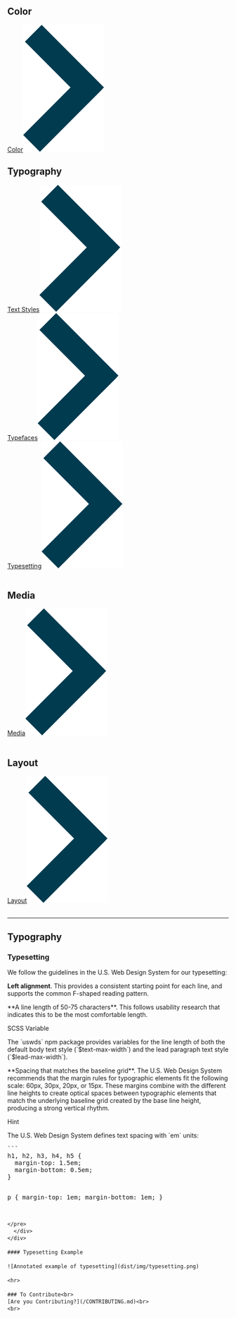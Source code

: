 ## Color<br>
[Color](/color.md)<img src="img/Right-Chevron.png" alt="Color" class="chevron">
<br>

## Typography<br>
[Text Styles](/text-styles.md)<img src="img/Right-Chevron.png" alt="Text Styles" class="chevron"><br>
[Typefaces](/typefaces.md)<img src="img/Right-Chevron.png" alt="Text Styles" class="chevron"><br>
[Typesetting](/typesetting.md)<img src="img/Right-Chevron.png" alt="Text Styles" class="chevron"><br>
<br>

## Media<br>
[Media](/media.md)<img src="img/Right-Chevron.png" alt="Text Styles" class="chevron"><br>
<br>

## Layout<br>
[Layout](/layout.md)<img src="img/Right-Chevron.png" alt="Text Styles" class="chevron"><br>
<br>

<hr>

## Typography

### Typesetting

We follow the guidelines in the U.S. Web Design System for our
typesetting:

**Left alignment**. This provides a consistent starting point
for each line, and supports the common F-shaped reading pattern.

<div class="row row--halved">
  <p>
    **A line length of 50-75 characters**. This follows usability
    research that indicates this to be the most comfortable length.
  </p>
  <div class="hint hint--scss">
    <div class="hint__type">SCSS Variable</div>
    <p>
      The `uswds` npm package provides variables for the line length
      of both the default body text style (`$text-max-width`) and the
      lead paragraph text style (`$lead-max-width`).
    </p>
  </div>
</div>

<div class="row row--halved">
  <p>
    **Spacing that matches the baseline grid**. The U.S. Web
    Design System recommends that the margin rules for typographic
    elements fit the following scale: 60px, 30px, 20px, or 15px.
    These margins combine with the different line heights to create
    optical spaces between typographic elements that match the
    underlying baseline grid created by the base line height,
    producing a strong vertical rhythm.
  </p> 
  <div class="hint hint--scss">
    <div class="hint__type">Hint</div>
    <p>
      The U.S. Web Design System defines text spacing with `em`
      units:
    </p>
<pre>
```
h1, h2, h3, h4, h5 {
  margin-top: 1.5em;
  margin-bottom: 0.5em;
}

p {
  margin-top: 1em;
  margin-bottom: 1em;
}
```
</pre>
  </div>
</div>

#### Typesetting Example

![Annotated example of typesetting](dist/img/typesetting.png)

<hr>

### To Contribute<br>
[Are you Contributing?](/CONTRIBUTING.md)<br>
<br>
